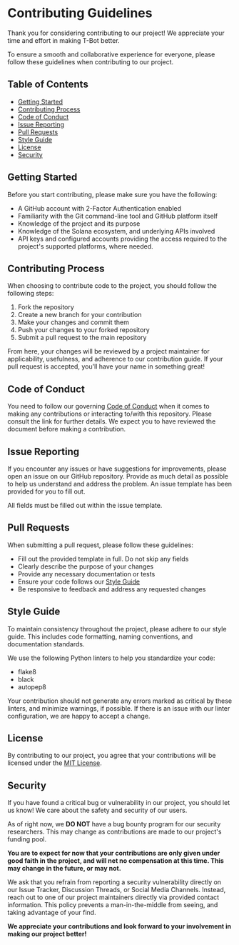 # Contributing Guidelines

Thank you for considering contributing to our project! We appreciate your time and effort in making T-Bot better.

To ensure a smooth and collaborative experience for everyone, please follow these guidelines when contributing to our project.

## Table of Contents
- [Getting Started](#getting-started)
- [Contributing Process](#contributing-process)
- [Code of Conduct](#code-of-conduct)
- [Issue Reporting](#issue-reporting)
- [Pull Requests](#pull-requests)
- [Style Guide](#style-guide)
- [License](#license)
- [Security](#security)

## Getting Started
Before you start contributing, please make sure you have the following:

- A GitHub account with 2-Factor Authentication enabled
- Familiarity with the Git command-line tool and GitHub platform itself
- Knowledge of the project and its purpose
- Knowledge of the Solana ecosystem, and underlying APIs involved
- API keys and configured accounts providing the access required to the project's supported platforms, where needed.

## Contributing Process
When choosing to contribute code to the project, you should follow the following steps:

1. Fork the repository
2. Create a new branch for your contribution
3. Make your changes and commit them
4. Push your changes to your forked repository
5. Submit a pull request to the main repository

From here, your changes will be reviewed by a project maintainer for applicability, usefulness, and adherence to our contribution guide.  If your pull request is accepted, you'll have your name in something great!

## Code of Conduct

You need to follow our governing [Code of Conduct](CODE_OF_CONDUCT.md) when it comes to making any contributions or interacting to/with this repository.  Please consult the link for further details.  We expect you to have reviewed the document before making a contribution.

## Issue Reporting
If you encounter any issues or have suggestions for improvements, please open an issue on our GitHub repository. Provide as much detail as possible to help us understand and address the problem.  An issue template has been provided for you to fill out.

All fields must be filled out within the issue template.

## Pull Requests
When submitting a pull request, please follow these guidelines:

- Fill out the provided template in full.  Do not skip any fields
- Clearly describe the purpose of your changes
- Provide any necessary documentation or tests
- Ensure your code follows our [Style Guide](#style-guide)
- Be responsive to feedback and address any requested changes

## Style Guide
To maintain consistency throughout the project, please adhere to our style guide. This includes code formatting, naming conventions, and documentation standards.  

We use the following Python linters to help you standardize your code:

- flake8
- black
- autopep8

Your contribution should not generate any errors marked as critical by these linters, and minimize warnings, if possible.  If there is an issue with our linter configuration, we are happy to accept a change.

## License
By contributing to our project, you agree that your contributions will be licensed under the [MIT License](LICENSE).

## Security

If you have found a critical bug or vulnerability in our project, you should let us know!  We care about the safety and security of our users.

As of right now, we **DO NOT** have a bug bounty program for our security researchers.  This may change as contributions are made to our project's funding pool.

**You are to expect for now that your contributions are only given under good faith in the project, and will net no compensation at this time.  This may change in the future, or may not.**

We ask that you refrain from reporting a security vulnerability directly on our Issue Tracker, Discussion Threads, or Social Media Channels.  Instead, reach out to one of our project maintainers directly via provided contact information.  This policy prevents a man-in-the-middle from seeing, and taking advantage of your find.

**We appreciate your contributions and look forward to your involvement in making our project better!**
